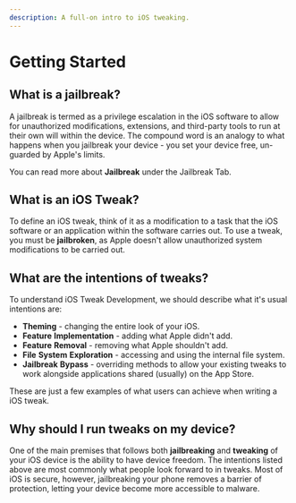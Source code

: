 ```yaml
---
description: A full-on intro to iOS tweaking.
---
```


# Getting Started

## What is a jailbreak?

A jailbreak is termed as a privilege escalation in the iOS software to allow for unauthorized modifications, extensions, and third-party tools to run at their own will within the device. The compound word is an analogy to what happens when you jailbreak your device - you set your device free, un-guarded by Apple's limits.

You can read more about **Jailbreak** under the Jailbreak Tab.

## What is an iOS Tweak?

To define an iOS tweak, think of it as a modification to a task that the iOS software or an application within the software carries out. To use a tweak, you must be **jailbroken**, as Apple doesn't allow unauthorized system modifications to be carried out.

## What are the intentions of tweaks?

To understand iOS Tweak Development, we should describe what it's usual intentions are:

* **Theming** - changing the entire look of your iOS.
* **Feature** **Implementation** - adding what Apple didn't add.
* **Feature** **Removal** - removing what Apple shouldn't add.
* **File** **System** **Exploration** - accessing and using the internal file system.
* **Jailbreak** **Bypass** - overriding methods to allow your existing tweaks to work alongside applications shared \(usually\) on the App Store.

These are just a few examples of what users can achieve when writing a iOS tweak.

## Why should I run tweaks on my device?

One of the main premises that follows both **jailbreaking** and **tweaking** of your iOS device is the ability to have device freedom. The intentions listed above are most commonly what people look forward to in tweaks. Most of iOS is secure, however,  jailbreaking your phone removes a barrier of protection, letting your device become more accessible to malware.

